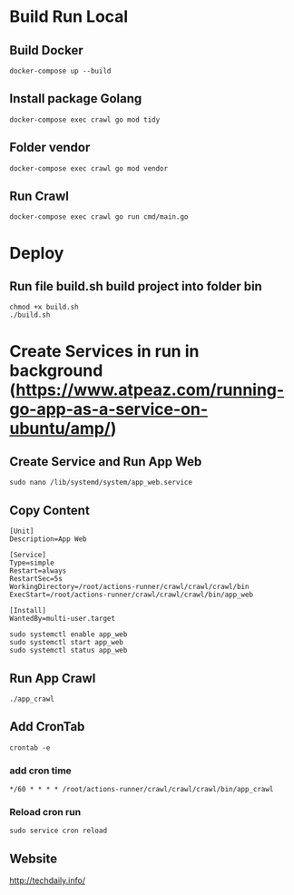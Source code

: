 # Build Run Local
## Build Docker
```
docker-compose up --build
```

## Install package Golang
```
docker-compose exec crawl go mod tidy
```

## Folder vendor
```
docker-compose exec crawl go mod vendor
```

## Run Crawl
```
docker-compose exec crawl go run cmd/main.go
```

# Deploy
## Run file build.sh build project into folder bin
```
chmod +x build.sh
./build.sh
```

# Create Services in run in background (https://www.atpeaz.com/running-go-app-as-a-service-on-ubuntu/amp/)
## Create Service and Run App Web
```
sudo nano /lib/systemd/system/app_web.service
```
## Copy Content
```
[Unit]
Description=App Web

[Service]
Type=simple
Restart=always
RestartSec=5s
WorkingDirectory=/root/actions-runner/crawl/crawl/crawl/bin
ExecStart=/root/actions-runner/crawl/crawl/crawl/bin/app_web

[Install]
WantedBy=multi-user.target
```
```
sudo systemctl enable app_web
sudo systemctl start app_web
sudo systemctl status app_web
```

## Run App Crawl
```
./app_crawl
```

## Add CronTab
```
crontab -e
```
### add cron time
```
*/60 * * * * /root/actions-runner/crawl/crawl/crawl/bin/app_crawl
```
### Reload cron run
```
sudo service cron reload
```

## Website 
http://techdaily.info/